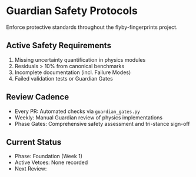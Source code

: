 # Guardian Safety Protocols

Enforce protective standards throughout the flyby-fingerprints project.

## Active Safety Requirements
1. Missing uncertainty quantification in physics modules
2. Residuals > 10% from canonical benchmarks
3. Incomplete documentation (incl. Failure Modes)
4. Failed validation tests or Guardian Gates

## Review Cadence
- Every PR: Automated checks via `guardian_gates.py`
- Weekly: Manual Guardian review of physics implementations
- Phase Gates: Comprehensive safety assessment and tri-stance sign-off

## Current Status
- Phase: Foundation (Week 1)
- Active Vetoes: None recorded
- Next Review: <set date>
